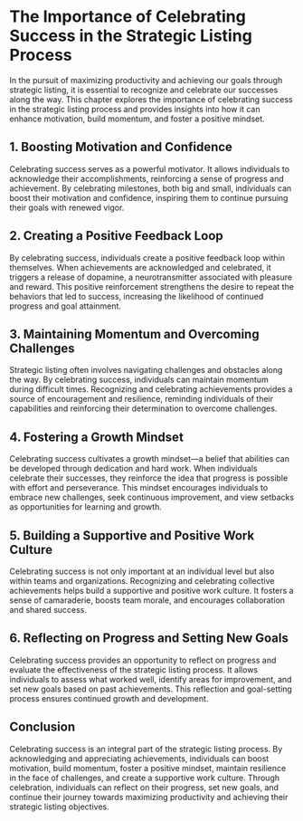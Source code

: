# The Importance of Celebrating Success in the Strategic Listing Process

In the pursuit of maximizing productivity and achieving our goals through strategic listing, it is essential to recognize and celebrate our successes along the way. This chapter explores the importance of celebrating success in the strategic listing process and provides insights into how it can enhance motivation, build momentum, and foster a positive mindset.

## 1\. Boosting Motivation and Confidence

Celebrating success serves as a powerful motivator. It allows individuals to acknowledge their accomplishments, reinforcing a sense of progress and achievement. By celebrating milestones, both big and small, individuals can boost their motivation and confidence, inspiring them to continue pursuing their goals with renewed vigor.

## 2\. Creating a Positive Feedback Loop

By celebrating success, individuals create a positive feedback loop within themselves. When achievements are acknowledged and celebrated, it triggers a release of dopamine, a neurotransmitter associated with pleasure and reward. This positive reinforcement strengthens the desire to repeat the behaviors that led to success, increasing the likelihood of continued progress and goal attainment.

## 3\. Maintaining Momentum and Overcoming Challenges

Strategic listing often involves navigating challenges and obstacles along the way. By celebrating success, individuals can maintain momentum during difficult times. Recognizing and celebrating achievements provides a source of encouragement and resilience, reminding individuals of their capabilities and reinforcing their determination to overcome challenges.

## 4\. Fostering a Growth Mindset

Celebrating success cultivates a growth mindset—a belief that abilities can be developed through dedication and hard work. When individuals celebrate their successes, they reinforce the idea that progress is possible with effort and perseverance. This mindset encourages individuals to embrace new challenges, seek continuous improvement, and view setbacks as opportunities for learning and growth.

## 5\. Building a Supportive and Positive Work Culture

Celebrating success is not only important at an individual level but also within teams and organizations. Recognizing and celebrating collective achievements helps build a supportive and positive work culture. It fosters a sense of camaraderie, boosts team morale, and encourages collaboration and shared success.

## 6\. Reflecting on Progress and Setting New Goals

Celebrating success provides an opportunity to reflect on progress and evaluate the effectiveness of the strategic listing process. It allows individuals to assess what worked well, identify areas for improvement, and set new goals based on past achievements. This reflection and goal-setting process ensures continued growth and development.

## Conclusion

Celebrating success is an integral part of the strategic listing process. By acknowledging and appreciating achievements, individuals can boost motivation, build momentum, foster a positive mindset, maintain resilience in the face of challenges, and create a supportive work culture. Through celebration, individuals can reflect on their progress, set new goals, and continue their journey towards maximizing productivity and achieving their strategic listing objectives.
